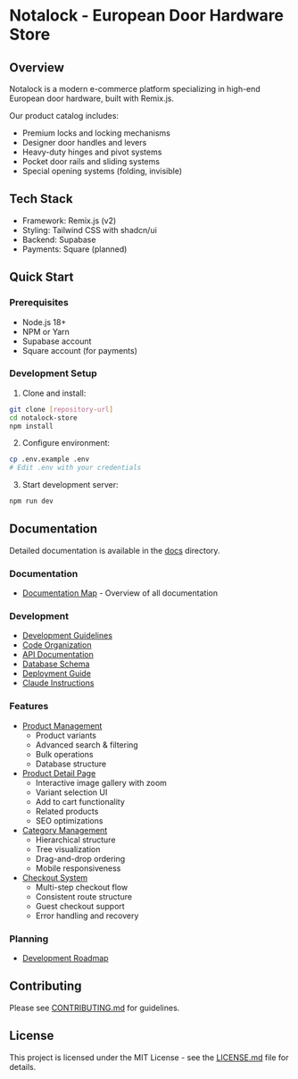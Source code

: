 # Notalock - European Door Hardware Store

## Overview
Notalock is a modern e-commerce platform specializing in high-end European door hardware, built with Remix.js.

Our product catalog includes:
- Premium locks and locking mechanisms
- Designer door handles and levers
- Heavy-duty hinges and pivot systems
- Pocket door rails and sliding systems
- Special opening systems (folding, invisible)

## Tech Stack
- Framework: Remix.js (v2)
- Styling: Tailwind CSS with shadcn/ui
- Backend: Supabase
- Payments: Square (planned)

## Quick Start

### Prerequisites
- Node.js 18+
- NPM or Yarn
- Supabase account
- Square account (for payments)

### Development Setup
1. Clone and install:
```bash
git clone [repository-url]
cd notalock-store
npm install
```

2. Configure environment:
```bash
cp .env.example .env
# Edit .env with your credentials
```

3. Start development server:
```bash
npm run dev
```

## Documentation

Detailed documentation is available in the [docs](./docs/README.md) directory.

### Documentation
- [Documentation Map](./docs/documentation-map.md) - Overview of all documentation

### Development
- [Development Guidelines](./docs/development/guidelines.md)
- [Code Organization](./docs/development/code-organization.md)
- [API Documentation](./docs/api/README.md)
- [Database Schema](./docs/database/schema.md)
- [Deployment Guide](./docs/deployment/guide.md)
- [Claude Instructions](./docs/development/claude-instructions.md)

### Features
- [Product Management](./docs/features/product-management.md)
  - Product variants
  - Advanced search & filtering
  - Bulk operations
  - Database structure
- [Product Detail Page](./docs/features/product-detail.md)
  - Interactive image gallery with zoom
  - Variant selection UI
  - Add to cart functionality
  - Related products
  - SEO optimizations
- [Category Management](./docs/features/category-management.md)
  - Hierarchical structure
  - Tree visualization
  - Drag-and-drop ordering
  - Mobile responsiveness
- [Checkout System](./docs/features/checkout.md)
  - Multi-step checkout flow
  - Consistent route structure
  - Guest checkout support
  - Error handling and recovery

### Planning
- [Development Roadmap](./docs/roadmap/development-plan.md)

## Contributing
Please see [CONTRIBUTING.md](./CONTRIBUTING.md) for guidelines.

## License
This project is licensed under the MIT License - see the [LICENSE.md](./LICENSE.md) file for details.